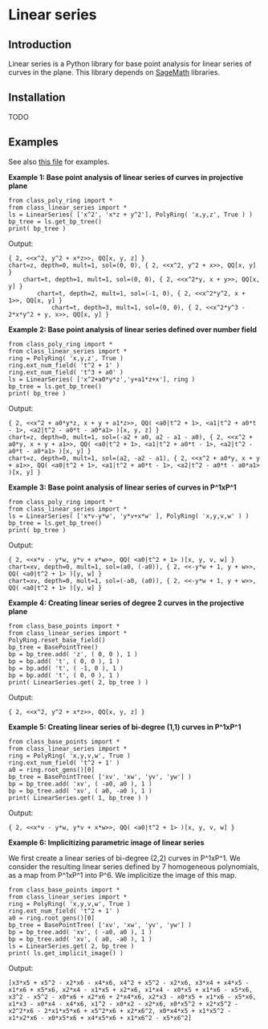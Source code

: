 # Linear series 


## Introduction

Linear series is a Python library for base point analysis for linear series of curves in the plane. 
This library depends on [SageMath](https://SageMath.org) libraries.

## Installation

TODO

## Examples

See also [this file](https://github.com/niels-lubbes/linear_series/blob/master/linear_series/src/linear_series/__main__.py) 
for examples. 

__Example 1: Base point analysis of linear series of curves in projective plane__

    from class_poly_ring import *
    from class_linear_series import *    
    ls = LinearSeries( ['x^2', 'x*z + y^2'], PolyRing( 'x,y,z', True ) )
    bp_tree = ls.get_bp_tree()
    print( bp_tree )

Output:

    { 2, <<x^2, y^2 + x*z>>, QQ[x, y, z] }
    chart=z, depth=0, mult=1, sol=(0, 0), { 2, <<x^2, y^2 + x>>, QQ[x, y] }
        chart=t, depth=1, mult=1, sol=(0, 0), { 2, <<x^2*y, x + y>>, QQ[x, y] }
            chart=t, depth=2, mult=1, sol=(-1, 0), { 2, <<x^2*y^2, x + 1>>, QQ[x, y] }
                chart=t, depth=3, mult=1, sol=(0, 0), { 2, <<x^2*y^3 - 2*x*y^2 + y, x>>, QQ[x, y] } 

__Example 2: Base point analysis of linear series defined over number field__

    from class_poly_ring import *
    from class_linear_series import *    
    ring = PolyRing( 'x,y,z', True )
    ring.ext_num_field( 't^2 + 1' )
    ring.ext_num_field( 't^3 + a0' )
    ls = LinearSeries( ['x^2+a0*y*z','y+a1*z+x'], ring )
    bp_tree = ls.get_bp_tree()
    print( bp_tree )

Output:

    { 2, <<x^2 + a0*y*z, x + y + a1*z>>, QQ( <a0|t^2 + 1>, <a1|t^2 + a0*t - 1>, <a2|t^2 - a0*t - a0*a1> )[x, y, z] }
    chart=z, depth=0, mult=1, sol=(-a2 + a0, a2 - a1 - a0), { 2, <<x^2 + a0*y, x + y + a1>>, QQ( <a0|t^2 + 1>, <a1|t^2 + a0*t - 1>, <a2|t^2 - a0*t - a0*a1> )[x, y] }
    chart=z, depth=0, mult=1, sol=(a2, -a2 - a1), { 2, <<x^2 + a0*y, x + y + a1>>, QQ( <a0|t^2 + 1>, <a1|t^2 + a0*t - 1>, <a2|t^2 - a0*t - a0*a1> )[x, y] } 

__Example 3: Base point analysis of linear series of curves in P^1xP^1__

    from class_poly_ring import *
    from class_linear_series import *    
    ls = LinearSeries( ['x*v-y*w', 'y*v+x*w' ], PolyRing( 'x,y,v,w' ) )
    bp_tree = ls.get_bp_tree()
    print( bp_tree )
    
Output:    
    
    { 2, <<x*v - y*w, y*v + x*w>>, QQ( <a0|t^2 + 1> )[x, y, v, w] }
    chart=xv, depth=0, mult=1, sol=(a0, (-a0)), { 2, <<-y*w + 1, y + w>>, QQ( <a0|t^2 + 1> )[y, w] }
    chart=xv, depth=0, mult=1, sol=(-a0, (a0)), { 2, <<-y*w + 1, y + w>>, QQ( <a0|t^2 + 1> )[y, w] } 

__Example 4: Creating linear series of degree 2 curves in the projective plane__

    from class_base_points import *
    from class_linear_series import *   
    PolyRing.reset_base_field()
    bp_tree = BasePointTree()
    bp = bp_tree.add( 'z', ( 0, 0 ), 1 )
    bp = bp.add( 't', ( 0, 0 ), 1 )
    bp = bp.add( 't', ( -1, 0 ), 1 )
    bp = bp.add( 't', ( 0, 0 ), 1 )   
    print( LinearSeries.get( 2, bp_tree ) )

Output:

    { 2, <<x^2, y^2 + x*z>>, QQ[x, y, z] }
__Example 5: Creating linear series of bi-degree (1,1) curves in P^1xP^1__     

    from class_base_points import *
    from class_linear_series import *   
    ring = PolyRing( 'x,y,v,w', True )
    ring.ext_num_field( 't^2 + 1' )
    a0 = ring.root_gens()[0]
    bp_tree = BasePointTree( ['xv', 'xw', 'yv', 'yw'] )
    bp = bp_tree.add( 'xv', ( -a0, a0 ), 1 )
    bp = bp_tree.add( 'xv', ( a0, -a0 ), 1 )
    print( LinearSeries.get( 1, bp_tree ) )
    
Output:    
    
    { 2, <<x*v - y*w, y*v + x*w>>, QQ( <a0|t^2 + 1> )[x, y, v, w] }        

__Example 6: Implicitizing parametric image of linear series__

We first create a linear series of bi-degree (2,2) curves in P^1xP^1. We consider the resulting linear series 
defined by 7 homogeneous polynomials, as a map from P^1xP^1 into P^6. We implicitize the image of this map.

    from class_base_points import *
    from class_linear_series import *   
    ring = PolyRing( 'x,y,v,w', True )
    ring.ext_num_field( 't^2 + 1' )
    a0 = ring.root_gens()[0]
    bp_tree = BasePointTree( ['xv', 'xw', 'yv', 'yw'] )
    bp = bp_tree.add( 'xv', ( -a0, a0 ), 1 )
    bp = bp_tree.add( 'xv', ( a0, -a0 ), 1 )
    ls = LinearSeries.get( 2, bp_tree )
    print( ls.get_implicit_image() )

Output:  

    [x3*x5 + x5^2 - x2*x6 - x4*x6, x4^2 + x5^2 - x2*x6, x3*x4 + x4*x5 - x1*x6 + x5*x6, x2*x4 - x1*x5 + x2*x6, x1*x4 - x0*x5 + x1*x6 - x5*x6, x3^2 - x5^2 - x0*x6 + x2*x6 + 2*x4*x6, x2*x3 - x0*x5 + x1*x6 - x5*x6, x1*x3 - x0*x4 - x4*x6, x1^2 - x0*x2 - x2*x6, x0*x5^2 + x2*x5^2 - x2^2*x6 - 2*x1*x5*x6 + x5^2*x6 + x2*x6^2, x0*x4*x5 + x1*x5^2 - x1*x2*x6 - x0*x5*x6 + x4*x5*x6 + x1*x6^2 - x5*x6^2] 

     
    
